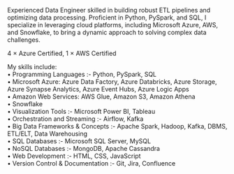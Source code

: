 Experienced Data Engineer skilled in building robust ETL pipelines and optimizing data processing. Proficient in Python, PySpark, and SQL, I specialize in leveraging cloud platforms, including Microsoft Azure, AWS, and Snowflake, to bring a dynamic approach to solving complex data challenges. <br/>

4 × Azure Certified, 1 × AWS Certified <br/>

My skills include: <br/>
• Programming Languages :- Python, PySpark, SQL <br/>
• Microsoft Azure: Azure Data Factory, Azure Databricks, Azure Storage, Azure Synapse Analytics, Azure Event Hubs, Azure Logic Apps <br/>
• Amazon Web Services: AWS Glue, Amazon S3, Amazon Athena <br/>
• Snowflake <br/>
• Visualization Tools :- Microsoft Power BI, Tableau <br/>
• Orchestration and Streaming :- Airflow, Kafka <br/>
• Big Data Frameworks & Concepts :- Apache Spark, Hadoop, Kafka, DBMS, ETL/ELT, Data 
 Warehousing <br/>
• SQL Databases :- Microsoft SQL Server, MySQL <br/>
• NoSQL Databases :- MongoDB, Apache Cassandra <br/>
• Web Development :- HTML, CSS, JavaScript <br/>
• Version Control & Documentation :- Git, Jira, Confluence <br/>

<!--
**Neeraj060398/Neeraj060398** is a ✨ _special_ ✨ repository because its `README.md` (this file) appears on your GitHub profile.

Here are some ideas to get you started:

- 🔭 I’m currently working on ...
- 🌱 I’m currently learning ...
- 👯 I’m looking to collaborate on ...
- 🤔 I’m looking for help with ...
- 💬 Ask me about ...
- 📫 How to reach me: ...
- 😄 Pronouns: ...
- ⚡ Fun fact: ...
-->
